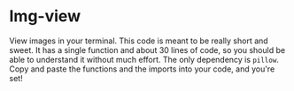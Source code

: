 # Img-view

View images in your terminal. This code is meant to be really short and sweet. It has a single function and about 30 lines of code, so
you should be able to understand it without much effort. The only dependency is `pillow`. Copy and paste the functions and the imports
into your code, and you're set!
